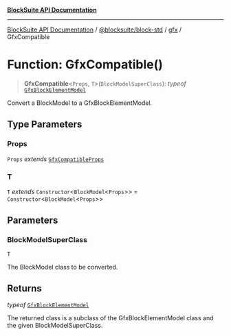 [**BlockSuite API Documentation**](../../../../README.md)

***

[BlockSuite API Documentation](../../../../README.md) / [@blocksuite/block-std](../../README.md) / [gfx](../README.md) / GfxCompatible

# Function: GfxCompatible()

> **GfxCompatible**\<`Props`, `T`\>(`BlockModelSuperClass`): *typeof* [`GfxBlockElementModel`](../classes/GfxBlockElementModel.md)

Convert a BlockModel to a GfxBlockElementModel.

## Type Parameters

### Props

`Props` *extends* [`GfxCompatibleProps`](../type-aliases/GfxCompatibleProps.md)

### T

`T` *extends* `Constructor`\<`BlockModel`\<`Props`\>\> = `Constructor`\<`BlockModel`\<`Props`\>\>

## Parameters

### BlockModelSuperClass

`T`

The BlockModel class to be converted.

## Returns

*typeof* [`GfxBlockElementModel`](../classes/GfxBlockElementModel.md)

The returned class is a subclass of the GfxBlockElementModel class and the given BlockModelSuperClass.
